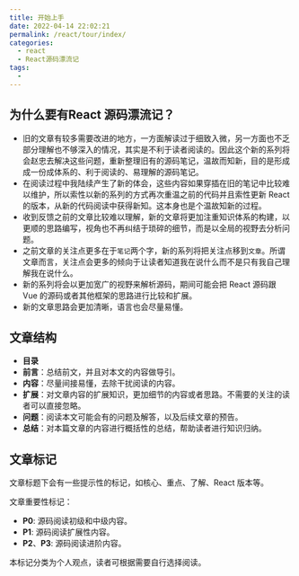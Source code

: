 ```yaml
---
title: 开始上手
date: 2022-04-14 22:02:21
permalink: /react/tour/index/
categories:
  - react
  - React源码漂流记
tags:
  - 
---
```


## 为什么要有React 源码漂流记？

- 旧的文章有较多需要改进的地方，一方面解读过于细致入微，另一方面也不乏部分理解也不够深入的情况，其实是不利于读者阅读的。因此这个新的系列将会赵忠去解决这些问题，重新整理旧有的源码笔记，温故而知新，目的是形成成一份成体系的、利于阅读的、易理解的源码笔记。
- 在阅读过程中我陆续产生了新的体会，这些内容如果穿插在旧的笔记中比较难以维护，所以索性以新的系列的方式再次重温之前的代码并且索性更新 React 的版本，从新的代码阅读中获得新知。这本身也是个温故知新的过程。
- 收到反馈之前的文章比较难以理解，新的文章将更加注重知识体系的构建，以更顺的思路编写，视角也不再纠结于琐碎的细节，而是以全局的视野去分析问题。
- 之前文章的关注点更多在于`笔记`两个字，新的系列将把关注点移到`文章`。所谓文章而言，关注点会更多的倾向于让读者知道我在说什么而不是只有我自己理解我在说什么。
- 新的系列将会以更加宽广的视野来解析源码，期间可能会把 React 源码跟 Vue 的源码或者其他框架的思路进行比较和扩展。
- 新的文章思路会更加清晰，语言也会尽量易懂。

## 文章结构

- **目录**
- **前言**：总结前文，并且对本文的内容做导引。
- **内容**：尽量间接易懂，去除干扰阅读的内容。
- **扩展**：对文章内容的扩展知识，更加细节的内容或者思路。不需要的关注的读者可以直接忽略。
- **问题**：阅读本文可能会有的问题及解答，以及后续文章的预告。
- **总结**：对本篇文章的内容进行概括性的总结，帮助读者进行知识归纳。

## 文章标记

文章标题下会有一些提示性的标记，如核心、重点、了解、React 版本等。

文章重要性标记：

- **P0**: 源码阅读初级和中级内容。
- **P1**: 源码阅读扩展性内容。
- **P2**、**P3**: 源码阅读进阶内容。

本标记分类为个人观点，读者可根据需要自行选择阅读。
